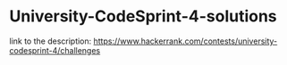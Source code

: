 # University-CodeSprint-4-solutions
link to the description:
https://www.hackerrank.com/contests/university-codesprint-4/challenges
